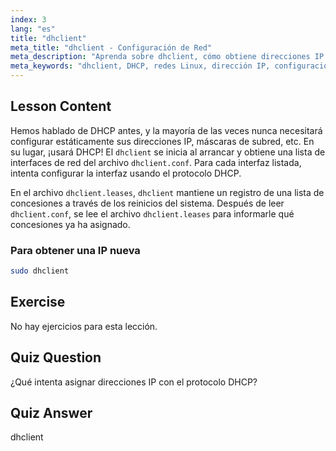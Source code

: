 ```yaml
---
index: 3
lang: "es"
title: "dhclient"
meta_title: "dhclient - Configuración de Red"
meta_description: "Aprenda sobre dhclient, cómo obtiene direcciones IP usando DHCP y gestiona las concesiones de red. Comprenda los archivos dhclient.conf y dhclient.leases. Guía para principiantes de Linux."
meta_keywords: "dhclient, DHCP, redes Linux, dirección IP, configuración de red, tutorial de Linux, guía para principiantes"
---
```


## Lesson Content

Hemos hablado de DHCP antes, y la mayoría de las veces nunca necesitará configurar estáticamente sus direcciones IP, máscaras de subred, etc. En su lugar, ¡usará DHCP! El `dhclient` se inicia al arrancar y obtiene una lista de interfaces de red del archivo `dhclient.conf`. Para cada interfaz listada, intenta configurar la interfaz usando el protocolo DHCP.

En el archivo `dhclient.leases`, `dhclient` mantiene un registro de una lista de concesiones a través de los reinicios del sistema. Después de leer `dhclient.conf`, se lee el archivo `dhclient.leases` para informarle qué concesiones ya ha asignado.

### Para obtener una IP nueva

```bash
sudo dhclient
```

## Exercise

No hay ejercicios para esta lección.

## Quiz Question

¿Qué intenta asignar direcciones IP con el protocolo DHCP?

## Quiz Answer

dhclient
